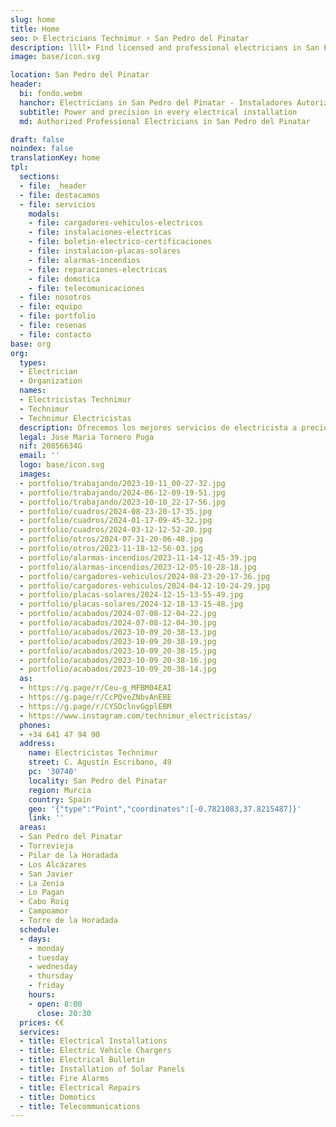 ```yaml
---
slug: home
title: Home
seo: ᐅ Electricians Technimur ⚡️ San Pedro del Pinatar
description: llll➤ Find licensed and professional electricians in San Pedro del Pinatar. Near you for breakdowns, installations and more ✅ Contact now!
image: base/icon.svg

location: San Pedro del Pinatar
header:
  bi: fondo.webm
  hanchor: Electricians in San Pedro del Pinatar - Instaladores Autorizados
  subtitle: Power and precision in every electrical installation
  md: Authorized Professional Electricians in San Pedro del Pinatar

draft: false
noindex: false
translationKey: home
tpl:
  sections:
  - file: _header
  - file: destacamos
  - file: servicios
    modals:
    - file: cargadores-vehiculos-electricos
    - file: instalaciones-electricas
    - file: boletin-electrico-certificaciones
    - file: instalacion-placas-solares
    - file: alarmas-incendios
    - file: reparaciones-electricas
    - file: domotica
    - file: telecomunicaciones
  - file: nosotros
  - file: equipo
  - file: portfolio
  - file: resenas
  - file: contacto
base: org
org:
  types:
  - Electrician
  - Organization
  names:
  - Electricistas Technimur
  - Technimur
  - Technimur Electricistas
  description: Ofrecemos los mejores servicios de electricista a precios competitivos. Technimur ofrece soluciones a los problemas relacionados con la electricidad.
  legal: Jose Maria Tornero Puga
  nif: 20856634G
  email: ''
  logo: base/icon.svg
  images:
  - portfolio/trabajando/2023-10-11_00-27-32.jpg
  - portfolio/trabajando/2024-06-12-09-19-51.jpg
  - portfolio/trabajando/2023-10-10_22-17-56.jpg
  - portfolio/cuadros/2024-08-23-20-17-35.jpg
  - portfolio/cuadros/2024-01-17-09-45-32.jpg
  - portfolio/cuadros/2024-03-12-12-52-20.jpg
  - portfolio/otros/2024-07-31-20-06-48.jpg
  - portfolio/otros/2023-11-18-12-56-03.jpg
  - portfolio/alarmas-incendios/2023-11-14-12-45-39.jpg
  - portfolio/alarmas-incendios/2023-12-05-10-28-18.jpg
  - portfolio/cargadores-vehiculos/2024-08-23-20-17-36.jpg
  - portfolio/cargadores-vehiculos/2024-04-12-10-24-29.jpg
  - portfolio/placas-solares/2024-12-15-13-55-49.jpg
  - portfolio/placas-solares/2024-12-18-13-15-48.jpg
  - portfolio/acabados/2024-07-08-12-04-22.jpg
  - portfolio/acabados/2024-07-08-12-04-30.jpg
  - portfolio/acabados/2023-10-09_20-38-13.jpg
  - portfolio/acabados/2023-10-09_20-38-19.jpg
  - portfolio/acabados/2023-10-09_20-38-15.jpg
  - portfolio/acabados/2023-10-09_20-38-16.jpg
  - portfolio/acabados/2023-10-09_20-38-14.jpg
  as:
  - https://g.page/r/Ceu-g_MFBM04EAI
  - https://g.page/r/CcPQveZNbvAnEBE
  - https://g.page/r/CY5DclnvGgplEBM
  - https://www.instagram.com/technimur_electricistas/
  phones:
  - +34 641 47 94 90
  address:
    name: Electricistas Technimur
    street: C. Agustín Escribano, 49
    pc: '30740'
    locality: San Pedro del Pinatar
    region: Murcia
    country: Spain
    geo: '{"type":"Point","coordinates":[-0.7821083,37.8215487]}'
    link: ''
  areas:
  - San Pedro del Pinatar
  - Torrevieja
  - Pilar de la Horadada
  - Los Alcázares
  - San Javier
  - La Zenia
  - Lo Pagan
  - Cabo Roig
  - Campoamor
  - Torre de la Horadada
  schedule:
  - days:
    - monday
    - tuesday
    - wednesday
    - thursday
    - friday
    hours:
    - open: 8:00
      close: 20:30
  prices: €€
  services:
  - title: Electrical Installations
  - title: Electric Vehicle Chargers
  - title: Electrical Bulletin
  - title: Installation of Solar Panels
  - title: Fire Alarms
  - title: Electrical Repairs
  - title: Domotics
  - title: Telecommunications
---
```

